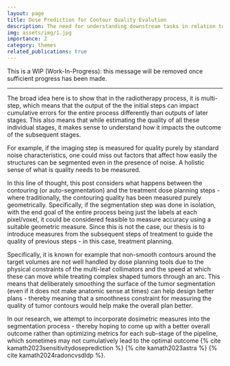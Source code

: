 ```yaml
---
layout: page
title: Dose Prediction for Contour Quality Evalution
description: The need for understanding downstream tasks in relation to measuring quality of AI model automation.
img: assets/img/1.jpg
importance: 2
category: themes
related_publications: true
---
```


This is a WIP (Work-In-Progress): this message will be removed once sufficient progress has been made. 

-------------

The broad idea here is to show that in the radiotherapy process, it is multi-step, which means that the output of the the initial steps can impact cumulative errors for the entire process differently than outputs of later stages. This also means that while estimating the quality of all these individual stages, it makes sense to understand how it impacts the outcome of the subsequent stages. 

For example, if the imaging step is measured for quality purely by standard noise characteristics, one could miss out factors that affect how easily the structures can be segmented even in the presence of noise. A holistic sense of what is quality needs to be measured.

In this line of thought, this post considers what happens between the contouring (or auto-segmentation) and the treatment dose planning steps - where traditionally, the contouring quality has been measured purely geometrically. Specifically, if the segmentation step was done in isolation, with the end goal of the entire process being just the labels at each pixel/voxel, it could be considered feasible to measure accuracy using a suitable geometric measure. Since this is not the case, our thesis is to introduce measures from the subsequent steps of treatment to guide the quality of previous steps - in this case, treatment planning.

Specifically, it is known for example that non-smooth contours around the target volumes are not well handled by dose planning tools due to the physical constraints of the multi-leaf collimators and the speed at which these can move while treating complex shaped tumors through an arc. This means that deliberately smoothing the surface of the tumor segmentation (even if it does not make anatomic sense at times) can help design better plans - thereby meaning that a smoothness constraint for measuring the quality of tumor contours would help make the overall plan better.

In our research, we attempt to incorporate dosimetric measures into the segmentation process - thereby hoping to come up with a better overall outcome rather than optimizing metrics for each sub-stage of the pipeline, which sometimes may not cumulatively lead to the optimal outcome {% cite kamath2023sensitivitydoseprediction %} {% cite kamath2023astra %} {% cite kamath2024radoncvsdldp %}.
